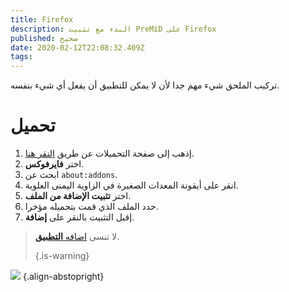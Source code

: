 ```yaml
---
title: Firefox
description: البدء مع تثبيت PreMiD على Firefox
published: صحيح
date: 2020-02-12T22:08:32.409Z
tags:
---
```


تركيب الملحق شيء مهم جدا لأن لا يمكن للتطبيق أن يفعل أي شيء بنفسه.

# تحميل
1. إذهب إلى صفحة التحميلات عن طريق [النقر هنا](https://premid.app/downloads).
2. اختر **فايرفوكس**.
3. ابحث عن `about:addons`.
4. انقر على أيقونة المعدات الصغيرة في الزاوية اليمنى العلوية.
5. اختر **تثبيت الإضافة من الملف**.
6. حدد الملف الذي قمت بتحميله مؤخرا.
7. إقبل التثبيت بالنقر على **إضافة**.

> لا تنسى [اضافه **التطبيق**](/install). 
> 
> {.is-warning}

![](https://img.icons8.com/color/2x/firefox.png) {.align-abstopright}